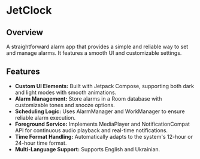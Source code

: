 # JetClock

## Overview
A straightforward alarm app that provides a simple and reliable way to set and manage alarms. It features a smooth UI and customizable settings.

## Features
* **Custom UI Elements:** Built with Jetpack Compose, supporting both dark and light modes with smooth animations.
* **Alarm Management:** Store alarms in a Room database with customizable tones and snooze options.
* **Scheduling Logic:** Uses AlarmManager and WorkManager to ensure reliable alarm execution.
* **Foreground Service:** Implements MediaPlayer and NotificationCompat API for continuous audio playback and real-time notifications.
* **Time Format Handling:** Automatically adapts to the system's 12-hour or 24-hour time format.
* **Multi-Language Support:** Supports English and Ukrainian.
